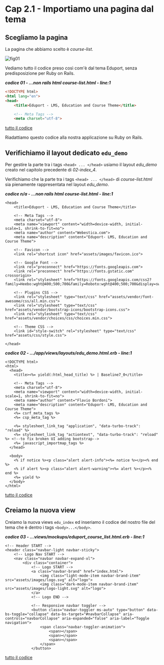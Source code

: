 # <a name="top"></a> Cap 2.1 - Importiamo una pagina dal tema



## Scegliamo la pagina

La pagina che abbiamo scelto è *course-list*.

![fig01](https://github.com/flaviobordonidev/leanpubabrandnewcms/blob/master/15-theme-edu/04-course-list-stylesheet/01_fig01-course-list.png)

Vediamo tutto il codice <html> preso così com'è dal tema Eduport, senza predisposizione per Ruby on Rails.

***codice 01 - ...non rails html course-list.html - line:1***

```html
<!DOCTYPE html>
<html lang="en">
<head>
	<title>Eduport - LMS, Education and Course Theme</title>

	<!-- Meta Tags -->
	<meta charset="utf-8">
```

[tutto il codice](https://github.com/flaviobordonidev/leanpubabrandnewcms/blob/master/15-theme-edu/04-course-list-stylesheet/01_01-course-list.html)

Riadattiamo questo codice alla nostra applicazione su Ruby on Rails.



## Verifichiamo il layout dedicato `edu_demo`

Per gestire la parte tra i tags `<head> ... </head>` usiamo il layout *edu_demo* creato nel capitolo precedente di *02-index_4*.

Verifichiamo che la parte tra i tags `<head> ... </head>` di *course-list.html* sia pienamente rappresentata nel layout *edu_demo*.

***codice n/a - ...non rails html course-list.html - line:1***

```html+erb
<head>
	<title>Eduport - LMS, Education and Course Theme</title>

	<!-- Meta Tags -->
	<meta charset="utf-8">
	<meta name="viewport" content="width=device-width, initial-scale=1, shrink-to-fit=no">
	<meta name="author" content="Webestica.com">
	<meta name="description" content="Eduport- LMS, Education and Course Theme">

	<!-- Favicon -->
	<link rel="shortcut icon" href="assets/images/favicon.ico">

	<!-- Google Font -->
	<link rel="preconnect" href="https://fonts.googleapis.com">
	<link rel="preconnect" href="https://fonts.gstatic.com" crossorigin>
	<link rel="stylesheet" href="https://fonts.googleapis.com/css2?family=Heebo:wght@400;500;700&family=Roboto:wght@400;500;700&display=swap">

	<!-- Plugins CSS -->
	<link rel="stylesheet" type="text/css" href="assets/vendor/font-awesome/css/all.min.css">
	<link rel="stylesheet" type="text/css" href="assets/vendor/bootstrap-icons/bootstrap-icons.css">
	<link rel="stylesheet" type="text/css" href="assets/vendor/choices/css/choices.min.css">

	<!-- Theme CSS -->
	<link id="style-switch" rel="stylesheet" type="text/css" href="assets/css/style.css">

</head>
```

***codice 02 - .../app/views/layouts/edu_demo.html.erb - line:1***

```html+erb
<!DOCTYPE html>
<html>
  <head>
    <title><%= yield(:html_head_title) %> | Baseline7_0</title>

  	<!-- Meta Tags -->
  	<meta charset="utf-8">
    <meta name="viewport" content="width=device-width, initial-scale=1, shrink-to-fit=no">
  	<meta name="author" content="Flavio Bordoni">
  	<meta name="description" content="Eduport- LMS, Education and Course Theme">
    <%= csrf_meta_tags %>
    <%= csp_meta_tag %>

    <%= stylesheet_link_tag "application", "data-turbo-track": "reload" %>
    <%= stylesheet_link_tag "actiontext", "data-turbo-track": "reload" %> <!--to fix broken UI adding bootstrap-->
    <%= javascript_importmap_tags %>
  </head>

  <body>
    <% if notice %><p class="alert alert-info"><%= notice %></p><% end %>
    <% if alert %><p class="alert alert-warning"><%= alert %></p><% end %>
    <%= yield %>
  </body>
</html>
```

[tutto il codice](https://github.com/flaviobordonidev/leanpubabrandnewcms/blob/master/15-theme-edu/04-course-list/01_02-views-layouts-edu_demo.html.erb)



## Creiamo la nuova view

Creiamo la nuova views `edu_index` ed inseriamo il codice del nostro file del tema che è dentro i tags `<body>...</body>`.

***codice 03 - ...views/mockups/eduport_course_list.html.erb - line:1***

```html+erb
<!-- Header START -->
<header class="navbar-light navbar-sticky">
	<!-- Logo Nav START -->
	<nav class="navbar navbar-expand-xl">
		<div class="container">
			<!-- Logo START -->
			<a class="navbar-brand" href="index.html">
				<img class="light-mode-item navbar-brand-item" src="assets/images/logo.svg" alt="logo">
				<img class="dark-mode-item navbar-brand-item" src="assets/images/logo-light.svg" alt="logo">
			</a>
			<!-- Logo END -->

			<!-- Responsive navbar toggler -->
			<button class="navbar-toggler ms-auto" type="button" data-bs-toggle="collapse" data-bs-target="#navbarCollapse" aria-controls="navbarCollapse" aria-expanded="false" aria-label="Toggle navigation">
				<span class="navbar-toggler-animation">
					<span></span>
					<span></span>
					<span></span>
				</span>
			</button>
```

[tutto il codice](https://github.com/flaviobordonidev/leanpubabrandnewcms/blob/master/15-theme-edu/04-course-list/01_03-views-mockups-eduport_course_list.html.erb)


